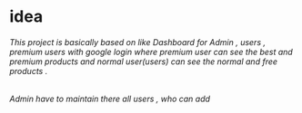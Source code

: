 # idea
###### This project is basically based on like  Dashboard for Admin , users , premium users with google login where premium user can see the best and premium  products and normal user(users) can see the normal and free products . 
###### Admin have to maintain there all users , who can add 
